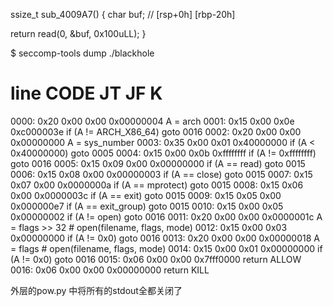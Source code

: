 
ssize_t sub_4009A7()
{
  char buf; // [rsp+0h] [rbp-20h]

  return read(0, &buf, 0x100uLL);
}

$ seccomp-tools dump ./blackhole

 line  CODE  JT   JF      K
=================================
 0000: 0x20 0x00 0x00 0x00000004  A = arch
 0001: 0x15 0x00 0x0e 0xc000003e  if (A != ARCH_X86_64) goto 0016
 0002: 0x20 0x00 0x00 0x00000000  A = sys_number
 0003: 0x35 0x00 0x01 0x40000000  if (A < 0x40000000) goto 0005
 0004: 0x15 0x00 0x0b 0xffffffff  if (A != 0xffffffff) goto 0016
 0005: 0x15 0x09 0x00 0x00000000  if (A == read) goto 0015
 0006: 0x15 0x08 0x00 0x00000003  if (A == close) goto 0015
 0007: 0x15 0x07 0x00 0x0000000a  if (A == mprotect) goto 0015
 0008: 0x15 0x06 0x00 0x0000003c  if (A == exit) goto 0015
 0009: 0x15 0x05 0x00 0x000000e7  if (A == exit_group) goto 0015
 0010: 0x15 0x00 0x05 0x00000002  if (A != open) goto 0016
 0011: 0x20 0x00 0x00 0x0000001c  A = flags >> 32 # open(filename, flags, mode)
 0012: 0x15 0x00 0x03 0x00000000  if (A != 0x0) goto 0016
 0013: 0x20 0x00 0x00 0x00000018  A = flags # open(filename, flags, mode)
 0014: 0x15 0x00 0x01 0x00000000  if (A != 0x0) goto 0016
 0015: 0x06 0x00 0x00 0x7fff0000  return ALLOW
 0016: 0x06 0x00 0x00 0x00000000  return KILL


外层的pow.py 中将所有的stdout全都关闭了